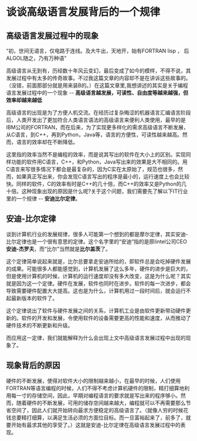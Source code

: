 # 谈谈高级语言发展背后的一个规律

## 高级语言发展过程中的现象
“初，世间无语言，仅电路于连线。及大牛出，天地开，始有FORTRAN lisp ， 后ALGOL随之，乃有万种语”

高级语言从无到有，历经数十年风云变幻，最后变成了如今的模样，不得不说，其发展过程中有太多的传奇故事。不过我这篇文章的内容却不是在讲诉这些故事的。（没错，前面那部分就是用来装B的。）在这篇文章里,我想讲述的其实是关于编程语言发展过程中的一个现象 -- **高级语言越发展，可读性、自由度等越来越强，但效率却越来越低**

高级语言的出现是为了方便人机交流。在经历过复杂晦涩的机器语言汇编语言阶段后，人类开发出了更加符合人类语言语法的高级语言来便利人类使用，最早的是IBM公司的FORTRAN，而在后来，为了实现更多样化的需求高级语言不断发展，从C语言，到C++，再到Python，Java等，语言的方便性，可读性越来越高。然而，语言的效率却在不断降低。

这里指的效率当然不是编程的效率，而是说其写出的软件在大小上的区别。实现同样功能的软件用C语言，C++，和Python，Java写出来的效果是大不相同的。用C语言来写很多情况下都会是最复杂的，因为C实在太原始了，规范也很多，然而，如果真正写出来，你会发现C语言写出的程序是最小的，运行速度上也会比较快。同样的软件，C的效率有时是C++的几十倍，而C++的效率又是Python的几十倍。这种现象出现的原因是什么呢?关于这个问题，我们需要先了解以下IT行业里的一个规律 -- **安迪比尔定律**。

## 安迪-比尔定律
谈到计算机行业的发展规律，很多人可能第一个想到的都是摩尔定律，其实安迪-比尔定律也是一个很有意思的定律。这个名字里的“安迪”指的是原Iintel公司CEO**安迪-杰罗夫**，而“比尔”当然就是**比尔盖茨**了。

这个定律简单说起来就是，比尔总要拿走安迪所给的，即软件总是会吃掉硬件发展的成果。可能很多人都能感觉到，计算机发展了这么多年，硬件的进步是巨大的，但是使用计算机的时候，计算机的运行速度却没有多大改变，这是为什么呢？其实就是因为这一个定律。硬件在发展，软件也同时在进步。软件的每一次进步，都会导致需要硬件配置大大提高。这也是为什么，计算机用过一段时间后，就会运行不起最新版本的软件了。

这个定律说出了软件与硬件发展之间的关系，计算机工业是由软件更新带动硬件更新的。软件的开发和发展，令使用软件的设备需要更高的性能和速度，从而推动了硬件技术的不断更新和升级。

而应用这一定律，我们就能解释为什么会出现上文中高级语言发展过程中出现的现象了。

## 现象背后的原因
硬件的不断发展，使得对软件大小的限制越来越小，在最早的时候，人们使用FORTRAN等语言编程的时候，人们不得不考虑计算机硬件的限制，精打细算地利用每一寸的存储空间，因此，早期对编程语言的要求就是写出来的程序够小。然而，随着硬件的不断发展，可用的储存空间越来越大，编程就可以不再需要那么节省空间了，因此人们就开始转向最求方便稳定的高级语言了。（就像人穷的时候花钱总要精打细算，以满足生活必须的方面位目标。而一旦富裕起来了，前多了，就要开始有最求其他的享受了。）这就是安迪-比尔定律在高级语言发展过程中的表现。